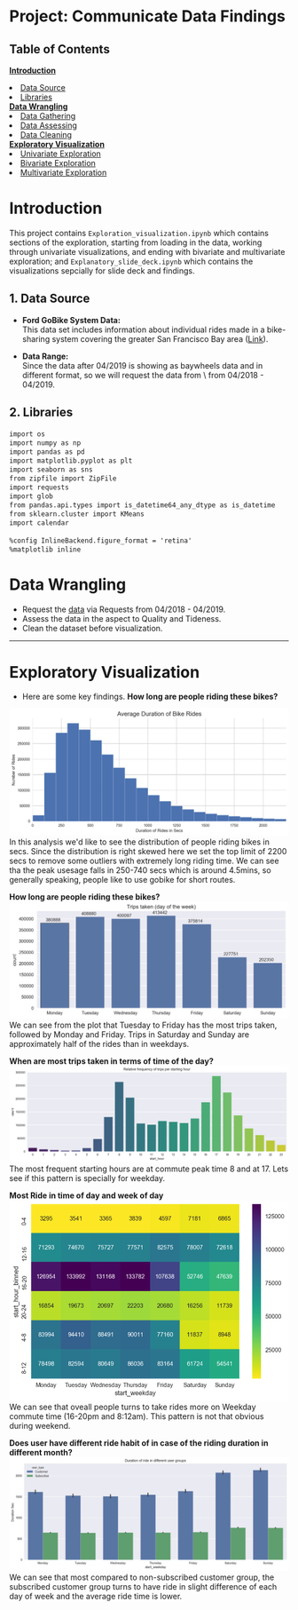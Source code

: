 # Project: Communicate Data Findings 


## Table of Contents 

<a href="#T1"><b>Introduction </b></a>
   <li> <a href="#T1_1">Data Source </a></li>
   <li> <a href="#T1_2">Libraries </a></li>
<a href="#T2"><b>Data Wrangling </b></a>
    <li> <a href="#T2_1">Data Gathering </a></li>
    <li> <a href="#T2_2">Data Assessing </a></li>
    <li> <a href="#T2_3">Data Cleaning </a></li>
<a href="#T3"><b>Exploratory Visualization</b></a>
    <li> <a href="#T3_1">Univariate Exploration </a></li>
    <li> <a href="#T3_2">Bivariate Exploration </a></li>
    <li> <a href="#T3_3">Multivariate Exploration </a></li>

<a id ='T1'> </a>
# Introduction
This project contains 
`Exploration_visualization.ipynb`  which contains sections of the exploration, starting from loading in the data, working through univariate visualizations, and ending with bivariate and multivariate exploration; 
and `Explanatory_slide_deck.ipynb` which contains the visualizations sepcially for slide deck and findings. 

<a id ='T1_1'> </a>
## 1. Data Source
* **Ford GoBike System Data:**  
This data set includes information about individual rides made in a bike-sharing system covering the greater San Francisco Bay area ([Link](https://www.lyft.com/bikes/bay-wheels/system-data)).

* **Data Range:**  
Since the data after 04/2019 is showing as baywheels data and in different format, so we will request the data from \ from 04/2018 - 04/2019.

<a id ='T1_2'> </a>
## 2. Libraries
```
import os
import numpy as np
import pandas as pd
import matplotlib.pyplot as plt
import seaborn as sns
from zipfile import ZipFile
import requests
import glob
from pandas.api.types import is_datetime64_any_dtype as is_datetime
from sklearn.cluster import KMeans
import calendar  

%config InlineBackend.figure_format = 'retina' 
%matplotlib inline
```

<a id ='T2'> </a>
# Data Wrangling
- Request the [data](https://www.lyft.com/bikes/bay-wheels/system-data) via Requests from 04/2018 - 04/2019.
- Assess the data in the aspect to Quality and Tideness. 
- Clean the dataset before visualization. 


**** 
<a id ='T3'> </a>
# Exploratory Visualization 
- Here are some key findings. 
<a id ='T3_1'></a>
**How long are people riding these bikes?** 

<img src="/Communicate-Data-Findings/Pics/d1.png">
In this analysis we'd like to see the distribution of people riding bikes in secs. Since the distribution is right skewed here we set the top limit of 2200 secs to remove some outliers with extremely long riding time.
We can see tha the peak usesage falls in 250-740 secs which is around 4.5mins, so generally speaking, people like to use gobike for short routes.

<p>

**How long are people riding these bikes?** 
<img src="/Communicate-Data-Findings/Pics/d2.png">
We can see from the plot that Tuesday to Friday has the most trips taken, followed by Monday and Friday. Trips in Saturday and Sunday are approximately half of the rides than in weekdays.

<p>

**When are most trips taken in terms of time of the day?** 
<img src="/Communicate-Data-Findings/Pics/d3.png">
The most frequent starting hours are at commute peak time 8 and at 17. Lets see if this pattern is specially for weekday.

<p>

**Most Ride in time of day and week of day** 
<img src="/Communicate-Data-Findings/Pics/d4.png"> 
We can see that oveall people turns to take rides more on Weekday commute time (16-20pm and 8:12am). This pattern is not that obvious during weekend.

<p>

**Does user have different ride habit of in case of the riding duration in different month?** 
<img src="/Communicate-Data-Findings/Pics/d5.png"> 
We can see that most compared to non-subscribed customer group, the subscribed customer group turns to have ride in slight difference of each day of week and the average ride time is lower.